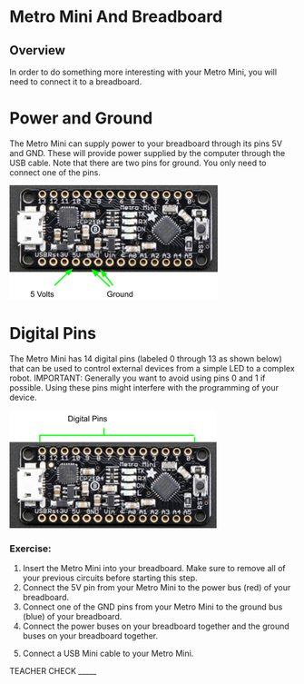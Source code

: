 # Metro Mini And Breadboard

## Overview

In order to do something more interesting with your Metro Mini, you will need to connect it to a breadboard.

# Power and Ground

The Metro Mini can supply power to your breadboard through its pins 5V and GND. These will provide power supplied by the computer through the USB cable. Note that there are two pins for ground. You only need to connect one of the pins.

![](images/image51.png)

# Digital Pins

The Metro Mini has 14 digital pins (labeled 0 through 13 as shown below) that can be used to control external devices from a simple LED to a complex robot. IMPORTANT: Generally you want to avoid using pins 0 and 1 if possible. Using these pins might interfere with the programming of your device.

![](images/image123.png)

### Exercise:

1.  Insert the Metro Mini into your breadboard. Make sure to remove all of your previous circuits before starting this step.
2.  Connect the 5V pin from your Metro Mini to the power bus (red) of your breadboard.
3.  Connect one of the GND pins from your Metro Mini to the ground bus (blue) of your breadboard.
4.  Connect the power buses on your breadboard together and the ground buses on your breadboard together.

<!-- end list -->

5.  Connect a USB Mini cable to your Metro Mini.

TEACHER CHECK \_\_\_\_\_

